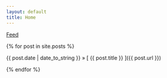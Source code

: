 ```yaml
---
layout: default
title: Home
---
```

[Feed](/atom.xml)

{% for post in site.posts %}

{{ post.date | date_to_string }} &raquo; [ {{ post.title }} ]({{ post.url }})

{% endfor %}
